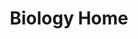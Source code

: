 ---
layout: subjecthome
title: Biology Home
subject: Biology
level: Home
permalink: /biology
hero: Welcome to Biology!
subtext: This page is for all things biology, select a level and enjoy the content!
---